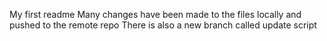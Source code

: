 My first readme
Many changes have been made to the files locally and pushed to the remote repo
There is also a new branch called update script
